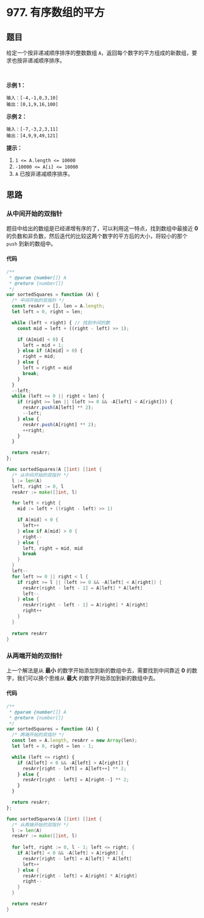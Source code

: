 # 977. 有序数组的平方

## 题目

给定一个按非递减顺序排序的整数数组 `A`，返回每个数字的平方组成的新数组，要求也按非递减顺序排序。

 

**示例 1：**
```
输入：[-4,-1,0,3,10]
输出：[0,1,9,16,100]
```
**示例 2：**
```
输入：[-7,-3,2,3,11]
输出：[4,9,9,49,121]
```

**提示：**

1. `1 <= A.length <= 10000`
2. `-10000 <= A[i] <= 10000`
3. `A` 已按非递减顺序排序。 

## 思路

### 从中间开始的双指针

题目中给出的数组是已经递增有序的了，可以利用这一特点，找到数组中最接近 **0** 的负数和非负数，然后迭代的比较这两个数字的平方后的大小，将较小的那个 `push` 到新的数组中。

#### 代码
``` javascript
/**
 * @param {number[]} A
 * @return {number[]}
 */
var sortedSquares = function (A) {
  /* 中间开始的双指针 */
  const resArr = [], len = A.length;
  let left = 0, right = len;

  while (left < right) { // 找到中间的数
    const mid = left + ((right - left) >> 1);

    if (A[mid] < 0) {
      left = mid + 1;
    } else if (A[mid] > 0) {
      right = mid;
    } else {
      left = right = mid
      break;
    }
  }
  --left;
  while (left >= 0 || right < len) {
    if (right >= len || (left >= 0 && -A[left] < A[right])) {
      resArr.push(A[left] ** 2);
      --left;
    } else {
      resArr.push(A[right] ** 2);
      ++right;
    }
  }

  return resArr;
};
```
``` go
func sortedSquares(A []int) []int {
  /* 从中间开始的双指针 */
  l := len(A)
  left, right := 0, l
  resArr := make([]int, l)

  for left < right {
    mid := left + ((right - left) >> 1)

    if A[mid] < 0 {
      left++
    } else if A[mid] > 0 {
      right--
    } else {
      left, right = mid, mid
      break
    }
  }
  left--
  for left >= 0 || right < l {
    if right >= l || (left >= 0 && -A[left] < A[right]) {
      resArr[right - left - 1] = A[left] * A[left]
      left--
    } else {
      resArr[right - left - 1] = A[right] * A[right]
      right++
    }
  }
  
  return resArr
}
```

### 从两端开始的双指针

上一个解法是从 **最小** 的数字开始添加到新的数组中去，需要找到中间靠近 **0** 的数字，我们可以换个思维从 **最大** 的数字开始添加到新的数组中去。

#### 代码
```javascript []
/**
 * @param {number[]} A
 * @return {number[]}
 */
var sortedSquares = function (A) {
  /* 两端开始的双指针 */
  const len = A.length, resArr = new Array(len);
  let left = 0, right = len - 1;

  while (left <= right) {
    if (A[left] < 0 && -A[left] > A[right]) {
      resArr[right - left] = A[left++] ** 2;
    } else {
      resArr[right - left] = A[right--] ** 2;
    }
  }

  return resArr;
};
```
```go []
func sortedSquares(A []int) []int {
  /* 从两端开始的双指针 */
  l := len(A)
  resArr := make([]int, l)
  
  for left, right := 0, l - 1; left <= right; {
    if A[left] < 0 && -A[left] > A[right] {
      resArr[right - left] = A[left] * A[left]
      left++
    } else {
      resArr[right - left] = A[right] * A[right]
      right--
    }
  }

  return resArr
}
```

